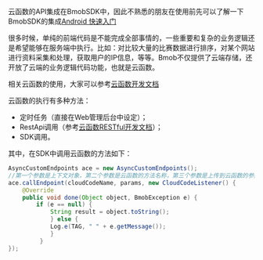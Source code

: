 
云函数的API集成在BmobSDK中，因此不熟悉的朋友在使用前先可以了解一下BmobSDK的集成[Android 快速入门](http://doc.bmob.cn/data/android/)

很多时候，单纯的前端代码是不能完成全部事情的，一些重要和复杂的业务逻辑还是希望能够在服务端中执行。比如：对比较大量的比赛数据进行排序，对某个网站进行资料采集和处理，获取用户的IP信息，等等。Bmob不仅提供了云端存储，还开放了云端的业务逻辑代码功能，也就是云函数。

相关云函数的使用，大家可以参考[云函数开发文档](http://doc.bmob.cn/cloud_function/web/develop_doc/)

云函数的执行有多种方法：

- 定时任务（直接在Web管理后台中设定）； 
- RestApi调用（参考[云函数RESTful开发文档](http://doc.bmob.cn/cloud_function/restful/)）； 
- SDK调用。

其中，在SDK中调用云函数的方法如下：
```java
AsyncCustomEndpoints ace = new AsyncCustomEndpoints();
//第一个参数是上下文对象，第二个参数是云函数的方法名称，第三个参数是上传到云函数的参数列表（JSONObject cloudCodeParams），第四个参数是回调类
ace.callEndpoint(cloudCodeName, params, new CloudCodeListener() {
	@Override
    public void done(Object object, BmobException e) {
        if (e == null) {
            String result = object.toString();
            } else {
            Log.e(TAG, " " + e.getMessage());
            }
         }
});
```


